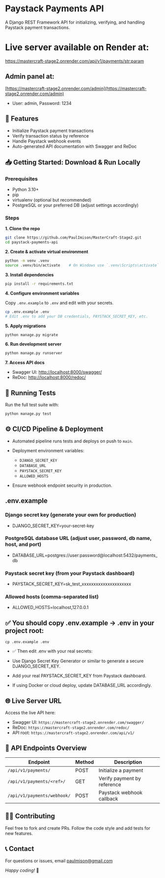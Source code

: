 # Paystack Payments API

A Django REST Framework API for initializing, verifying, and handling Paystack payment transactions.

# Live server available on Render at:
[https://mastercraft-stage2.onrender.com/api/v1/payments/<str:param>](https://mastercraft-stage2.onrender.com/api/v1/payments/<str:param>) 

## Admin panel at:
[https://mastercraft-stage2.onrender.com/admin](https://mastercraft-stage2.onrender.com/admin)
- User: admin, Password: 1234

## 🚀 Features

- Initialize Paystack payment transactions  
- Verify transaction status by reference  
- Handle Paystack webhook events  
- Auto-generated API documentation with Swagger and ReDoc

## 📥 Getting Started: Download & Run Locally

### Prerequisites

- Python 3.10+  
- pip  
- virtualenv (optional but recommended)  
- PostgreSQL or your preferred DB (adjust settings accordingly)

### Steps

**1. Clone the repo**

```bash
git clone https://github.com/PaulImison/MasterCraft-Stage2.git
cd paystack-payments-api
```

**2. Create & activate virtual environment**

```bash
python -m venv .venv
source .venv/bin/activate    # On Windows use `.venv\Scripts\activate`
```

**3. Install dependencies**

```bash
pip install -r requirements.txt
```

**4. Configure environment variables**

Copy `.env.example` to `.env` and edit with your secrets.

```bash
cp .env.example .env
# Edit .env to add your DB credentials, PAYSTACK_SECRET_KEY, etc.
```

**5. Apply migrations**

```bash
python manage.py migrate
```

**6. Run development server**

```bash
python manage.py runserver
```

**7. Access API docs**

- Swagger UI: [http://localhost:8000/swagger/](http://localhost:8000/swagger/)  
- ReDoc: [http://localhost:8000/redoc/](http://localhost:8000/redoc/)

## 🧪 Running Tests

Run the full test suite with:

```bash
python manage.py test
```

## ⚙️ CI/CD Pipeline & Deployment

- Automated pipeline runs tests and deploys on push to `main`.  
- Deployment environment variables:

  - `DJANGO_SECRET_KEY`  
  - `DATABASE_URL`  
  - `PAYSTACK_SECRET_KEY`  
  - `ALLOWED_HOSTS`

- Ensure webhook endpoint security in production.

## .env.example

### Django secret key (generate your own for production)
- DJANGO_SECRET_KEY=your-secret-key

### PostgreSQL database URL (adjust user, password, db name, host, and port)
- DATABASE_URL=postgres://user:password@localhost:5432/payments_db

### Paystack secret key (from your Paystack dashboard)
- PAYSTACK_SECRET_KEY=sk_test_xxxxxxxxxxxxxxxxxxxxx

### Allowed hosts (comma-separated list)
- ALLOWED_HOSTS=localhost,127.0.0.1
    
## ✅ You should copy .env.example → .env in your project root:

```cp .env.example .env```

- ✅ Then edit .env with your real secrets:

- Use Django Secret Key Generator or similar to generate a secure DJANGO_SECRET_KEY.
- Add your real PAYSTACK_SECRET_KEY from Paystack dashboard.
- If using Docker or cloud deploy, update DATABASE_URL accordingly.

## 🌐 Live Server URL

Access the live API here:

- Swagger UI: `https://mastercraft-stage2.onrender.com/swagger/`  
- ReDoc: `https://mastercraft-stage2.onrender.com/redoc/`  
- API root: `https://mastercraft-stage2.onrender.com/api/v1/`

## 📄 API Endpoints Overview

| Endpoint                   | Method | Description                  |
|----------------------------|--------|------------------------------|
| `/api/v1/payments/`         | POST   | Initialize a payment          |
| `/api/v1/payments/<ref>/`   | GET    | Verify payment by reference   |
| `/api/v1/payments/webhook/` | POST   | Paystack webhook callback     |

## 👩‍💻 Contributing

Feel free to fork and create PRs. Follow the code style and add tests for new features.

## 📞 Contact

For questions or issues, email paulmison@gmail.com

*Happy coding!* 🚀
